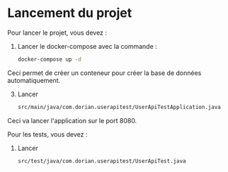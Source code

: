 # Lancement du projet

Pour lancer le projet, vous devez :

1. Lancer le docker-compose avec la commande :
   ```bash
   docker-compose up -d
   ```

Ceci permet de créer un conteneur pour créer la base de données automatiquement.

3. Lancer
   ```bash
   src/main/java/com.dorian.userapitest/UserApiTestApplication.java
   ```

Ceci va lancer l'application sur le port 8080.

Pour les tests, vous devez :
1. Lancer
   ```bash
   src/test/java/com.dorian.userapitest/UserApiTest.java
   ```
